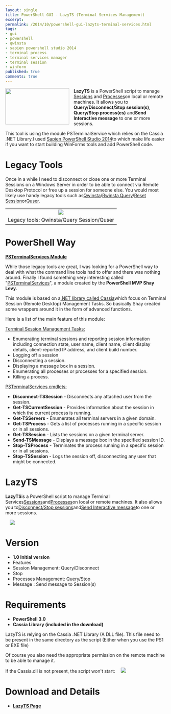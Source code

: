```yaml
---
layout: single
title: PowerShell GUI - LazyTS (Terminal Services Management)
excerpt: 
permalink: /2014/10/powershell-gui-lazyts-terminal-services.html
tags: 
- gui
- powershell
- qwinsta
- sapien powershell studio 2014
- terminal process
- terminal services manager
- terminal session
- winform
published: true
comments: true
---
```



<a href="{{ site.url }}/images/2014/20141004_PowerShell_GUI_-_LazyTS_(Terminal_Services_Management)/LazyTS__2139063917__-665x378.png" imageanchor="1" style="clear: left; float: left; margin-bottom: 1em; margin-right: 1em;"><img border="0" src="{{ site.url }}/images/2014/20141004_PowerShell_GUI_-_LazyTS_(Terminal_Services_Management)/LazyTS__2139063917__-665x378.png" height="113" style="cursor: move;" width="200" /></a><b>LazyTS</b> is a PowerShell script to manage <u>Sessions</u> and <u>Processes</u>on local or remote machines. It allows you to <b>Query/Disconnect/Stop session(s)</b>, <b>Query/Stop process(es)</b> and<b>Send Interactive message</b> to one or more sessions.

This tool is using the module PSTerminalService which relies on the Cassia .NET Library.I used <a href="http://www.sapien.com/software/powershell_studio" target="_blank">Sapien PowerShell Studio 2014</a>to which make life easier if you want to start building WinForms tools and add PowerShell code.

# Legacy Tools

Once in a while I need to disconnect or close one or more Terminal Sessions on a Windows Server in order to be able to connect via Remote Desktop Protocol or free up a session for someone else.
You would most likely use handy legacy tools such as<a href="http://technet.microsoft.com/en-us/library/cc731503.aspx" target="_blank">Qwinsta</a>/<a href="http://technet.microsoft.com/en-us/library/cc754785.aspx" target="_blank">Rwinsta</a>,<a href="http://technet.microsoft.com/en-us/library/cc785434.aspx" target="_blank">Query</a>/<a href="http://technet.microsoft.com/en-us/library/cc754256.aspx" target="_blank">Reset Session</a>or<a href="http://technet.microsoft.com/en-us/library/cc754583.aspx" target="_blank">Quser</a>.

<table align="center" cellpadding="0" cellspacing="0" class="tr-caption-container" style="margin-left: auto; margin-right: auto; text-align: center;"><tbody><tr><td style="text-align: center;"><a href="{{ site.url }}/images/2014/20141004_PowerShell_GUI_-_LazyTS_(Terminal_Services_Management)/Quser_Query_Session_Qwinsta_legacy_tools__1513406131__-692x378.png" imageanchor="1" style="margin-left: auto; margin-right: auto;"><img border="0" src="{{ site.url }}/images/2014/20141004_PowerShell_GUI_-_LazyTS_(Terminal_Services_Management)/Quser_Query_Session_Qwinsta_legacy_tools__1513406131__-692x378.png" /></a></td></tr><tr><td class="tr-caption" style="text-align: center;">Legacy tools: Qwinsta/Query Session/Quser</td></tr></tbody></table>


# PowerShell Way

<b><u>PSTerminalServices Module</u></b>

While those legacy tools are great, I was looking for a PowerShell way to deal with what the command line tools had to offer and there was nothing around. Finally I found something very interesting called "<a href="http://psterminalservices.codeplex.com/" target="_blank">PSTerminalServices</a>", a module created by the <b>PowerShell MVP Shay Levy</b>.

This module is based on a<a href="https://code.google.com/p/cassia/" target="_blank">.NET library called Cassia</a>which focus on Terminal Session (Remote Desktop) Management Tasks. So basically Shay created some wrappers around it in the form of advanced functions.

Here is a list of the main feature of this module:

<u>Terminal Session Management Tasks:</u>

* Enumerating terminal sessions and reporting session information including connection state, user name, client name, client display details, client-reported IP address, and client build number.
* Logging off a session
* Disconnecting a session.
* Displaying a message box in a session.
* Enumerating all processes or processes for a specified session.
* Killing a process.

<u>PSTerminalServices cmdlets:</u>

* <b>Disconnect-TSSession</b> - Disconnects any attached user from the session.
* <b>Get-TSCurrentSession</b> - Provides information about the session in which the current process is running.
* <b>Get-TSServers</b> - Enumerates all terminal servers in a given domain.
* <b>Get-TSProcess</b> - Gets a list of processes running in a specific session or in all sessions.
* <b>Get-TSSession</b> - Lists the sessions on a given terminal server.
* <b>Send-TSMessage</b> - Displays a message box in the specified session ID.
* <b>Stop-TSProcess</b> - Terminates the process running in a specific session or in all sessions.
* <b>Stop-TSSession</b> - Logs the session off, disconnecting any user that might be connected.

# LazyTS

<b>LazyTS</b>is a PowerShell script to manage Terminal Services<u>Sessions</u>and<u>Processes</u>on local or remote machines. It also allows you to<u>Disconnect/Stop sessions</u>and<u>Send Interactive message</u>to one or more sessions.

<a href="{{ site.url }}/images/2014/20141004_PowerShell_GUI_-_LazyTS_(Terminal_Services_Management)/LazyTS__2139063917__-665x378.png" imageanchor="1" style="margin-left: 1em; margin-right: 1em;"><img border="0" src="{{ site.url }}/images/2014/20141004_PowerShell_GUI_-_LazyTS_(Terminal_Services_Management)/LazyTS__2139063917__-665x378.png" /></a>


# Version

* <b>1.0 Initial version</b>
* Features
* Session Management: Query/Disconnect
* Stop
* Processes Management: Query/Stop
* Message : Send message to Session(s)

# Requirements

* <b>PowerShell 3.0</b>
* <b>Cassia Library (included in the download)</b>

LazyTS is relying on the Cassia .NET Library (A DLL file). This file need to be present in the same directory as the script (Either when you use the PS1 or EXE file)

Of course you also need the appropriate permission on the remote machine to be able to manage it.

If the Cassia.dll is not present, the script won't start:
<a href="{{ site.url }}/images/2014/20141004_PowerShell_GUI_-_LazyTS_(Terminal_Services_Management)/Cassia.dll_required__1075941985__-692x166.png" imageanchor="1" style="margin-left: 1em; margin-right: 1em;"><img border="0" src="{{ site.url }}/images/2014/20141004_PowerShell_GUI_-_LazyTS_(Terminal_Services_Management)/Cassia.dll_required__1075941985__-692x166.png" /></a>


# Download and Details

* <b><a href="{{ site.url }}/p/lazyts.html" target="_blank">LazyTS Page</a></b>